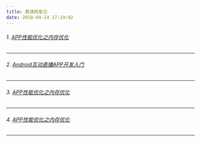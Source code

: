 ```yaml
---
title: 慕课网笔记
date: 2018-04-14 17:19:02
---
```

###### 1. [APP性能优化之内存优化](/imooc/1)
---
###### 2. [Android互动直播APP开发入门](/imooc/2)       
---
###### 3. [APP性能优化之内存优化](/imooc/1)       
---
###### 4. [APP性能优化之内存优化](/imooc/1)       
---
